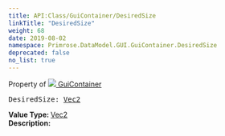 ```yaml
---
title: API:Class/GuiContainer/DesiredSize
linkTitle: "DesiredSize"
weight: 68
date: 2019-08-02
namespace: Primrose.DataModel.GUI.GuiContainer.DesiredSize
deprecated: false
no_list: true
---
```

Property of <a href="/docs/api-reference/Class/GuiContainer"><img src="/icons/silk/default.png"/>&nbsp;GuiContainer</a>
<pre class="method-declaration">
DesiredSize: <a class="type" href="/docs/api-reference/DataType/Vec2">Vec2</a></pre>
<b>Value Type: </b>
<a class="type" href="/docs/api-reference/DataType/Vec2">Vec2</a>
<br/>
<b>Description: </b>